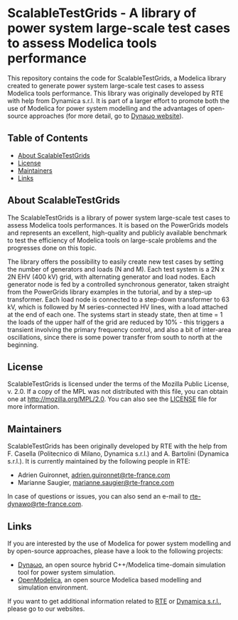# ScalableTestGrids - A library of power system large-scale test cases to assess Modelica tools performance

This repository contains the code for ScalableTestGrids, a Modelica library created to generate power system large-scale test cases to assess Modelica tools performance. This library was originally developed by RTE with help from Dynamica s.r.l. It is part of a larger effort to promote both the use of Modelica for power system modelling and the advantages of open-source approaches (for more detail, go to [Dyna&omega;o website](http://dynawo.org)).

## Table of Contents
- [About ScalableTestGrids](#about)
- [License](#license)
- [Maintainers](#maintainers)
- [Links](#links)

<a name="about"></a>
## About ScalableTestGrids

The ScalableTestGrids is a library of power system large-scale test cases to assess Modelica tools performances. It is based on the PowerGrids models and represents an excellent, high-quality and publicly available benchmark to test the efficiency of Modelica tools on large-scale problems and the progresses done on this topic. 

The library offers the possibility to easily create new test cases by setting the number of generators and loads (N and M). Each test system is a 2N x 2N EHV (400 kV) grid, with alternating generator and load nodes. Each generator node is fed by a controlled synchronous generator, taken straight from the PowerGrids library examples in the tutorial, and by a step-up transformer. Each load node is connected to a step-down transformer to 63 kV, which is followed by M series-connected HV lines, with a load attached at the end of each one. The systems start in steady state, then at time = 1 the loads of the upper half of the grid are reduced by 10% - this triggers a transient involving the primary frequency control, and also a bit of inter-area oscillations, since there is some power transfer from south to north at the beginning. 

<a name="license"></a>
## License
ScalableTestGrids is licensed under the terms of the Mozilla Public License, v. 2.0. If a copy of the MPL was not distributed with this file, you can obtain one at http://mozilla.org/MPL/2.0. You can also see the [LICENSE](LICENSE.txt) file for more information.
<a name="maintainers"></a>
## Maintainers
ScalableTestGrids has been originally developed by RTE with the help from F. Casella (Politecnico di Milano, Dynamica s.r.l.) and A. Bartolini (Dynamica s.r.l.). It is currently maintained by the following people in RTE: 
* Adrien Guironnet, [adrien.guironnet@rte-france.com](mailto:adrien.guironnet@rte-france.com)
* Marianne Saugier, [marianne.saugier@rte-france.com](mailto:marianne.saugier@rte-france.com)

In case of questions or issues, you can also send an e-mail to [rte-dynawo@rte-france.com](mailto:rte-dynawo@rte-france.com).
<a name="links"></a>
## Links
If you are interested by the use of Modelica for power system modelling and by open-source approaches, please have a look to the following projects:
* [Dyna&omega;o](http://dynawo.org), an open source hybrid C++/Modelica time-domain simulation tool for power system simulation.
* [OpenModelica](http://openmodelica.org), an open source Modelica based modelling and simulation environment.

If you want to get additional information related to [RTE](https://www.rte-france.com/) or [Dynamica s.r.l.](http://www.dynamica-it.com), please go to our websites.
